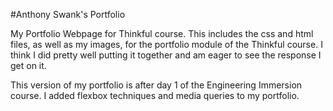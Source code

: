 #Anthony Swank's Portfolio

My Portfolio Webpage for Thinkful course. This includes the css and html files, as well as my images, for the portfolio module 
of the Thinkful course. I think I did pretty well putting it together and am eager to see the response I get on it.

This version of my portfolio is after day 1 of the Engineering Immersion course. I added flexbox techniques and media queries to my
portfolio.
